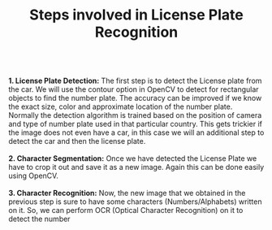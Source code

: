 <center><b><h1>Steps involved in License Plate Recognition</h1></b></center><br><br><br>
<b>1. License Plate Detection:</b> The first step is to detect the License plate from the car. We will use the contour option in OpenCV to detect for rectangular objects to find the number plate. The accuracy can be improved if we know the exact size, color and approximate location of the number plate. Normally the detection algorithm is trained based on the position of camera and type of number plate used in that particular country. This gets trickier if the image does not even have a car, in this case we will an additional step to detect the car and then the license plate.<br><br>
<b>2. Character Segmentation:</b> Once we have detected the License Plate we have to crop it out and save it as a new image. Again this can be done easily using OpenCV.<br><br>
<b>3. Character Recognition:</b> Now, the new image that we obtained in the previous step is sure to have some characters (Numbers/Alphabets) written on it. So, we can perform OCR (Optical Character Recognition) on it to detect the number
